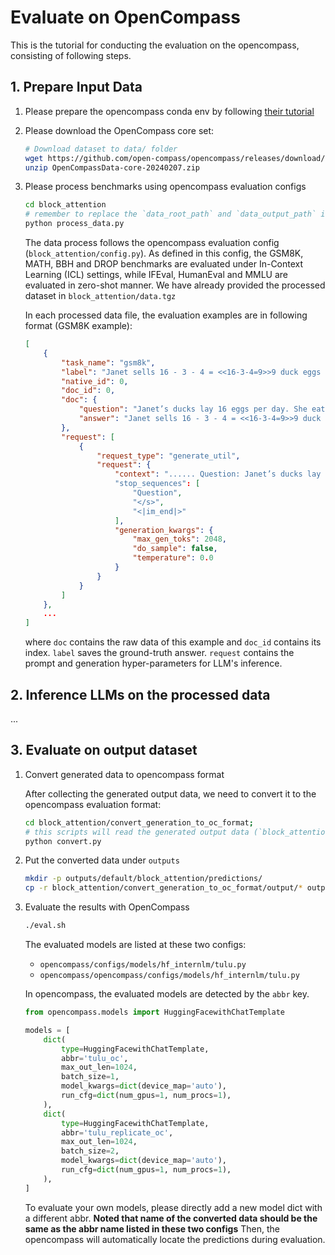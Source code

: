 # Evaluate on OpenCompass

This is the tutorial for conducting the evaluation on the opencompass, consisting of following steps.

## 1. Prepare Input Data

1. Please prepare the opencompass conda env by following [their tutorial](https://github.com/open-compass/opencompass)
2. Please download the OpenCompass core set:
    
    ```bash
    # Download dataset to data/ folder
    wget https://github.com/open-compass/opencompass/releases/download/0.2.2.rc1/OpenCompassData-core-20240207.zip
    unzip OpenCompassData-core-20240207.zip
    ```

3. Please process benchmarks using opencompass evaluation configs 

    ```bash
    cd block_attention
    # remember to replace the `data_root_path` and `data_output_path` in the script
    python process_data.py
    ```

    The data process follows the opencompass evaluation config (`block_attention/config.py`). As defined in this config, the GSM8K, MATH, BBH and DROP benchmarks are evaluated under In-Context Learning (ICL) settings, while IFEval, HumanEval and MMLU are evaluated in zero-shot manner.
    We have already provided the processed dataset in `block_attention/data.tgz`

    In each processed data file, the evaluation examples are in following format (GSM8K example):
    ```json
    [
        {
            "task_name": "gsm8k",
            "label": "Janet sells 16 - 3 - 4 = <<16-3-4=9>>9 duck eggs a day.\nShe makes 9 * 2 = $<<9*2=18>>18 every day at the farmer’s market.\n#### 18",
            "native_id": 0,
            "doc_id": 0,
            "doc": {
                "question": "Janet’s ducks lay 16 eggs per day. She eats three for breakfast every morning and bakes muffins for her friends every day with four. She sells the remainder at the farmers' market daily for $2 per fresh duck egg. How much in dollars does she make every day at the farmers' market?",
                "answer": "Janet sells 16 - 3 - 4 = <<16-3-4=9>>9 duck eggs a day.\nShe makes 9 * 2 = $<<9*2=18>>18 every day at the farmer’s market.\n#### 18"
            },
            "request": [
                {
                    "request_type": "generate_util",
                    "request": {
                        "context": "...... Question: Janet’s ducks lay 16 eggs per day. She eats three for breakfast every morning and bakes muffins for her friends every day with four. She sells the remainder at the farmers' market daily for $2 per fresh duck egg. How much in dollars does she make every day at the farmers' market?\nLet's think step by step\nAnswer:\n<|assistant|>\n"
                        "stop_sequences": [
                            "Question",
                            "</s>",
                            "<|im_end|>"
                        ],
                        "generation_kwargs": {
                            "max_gen_toks": 2048,
                            "do_sample": false,
                            "temperature": 0.0
                        }
                    }
                }
            ]
        },
        ...
    ]
    ```
    where `doc` contains the raw data of this example and `doc_id` contains its index.
    `label` saves the ground-truth answer.
    `request` contains the prompt and generation hyper-parameters for LLM's inference.

## 2. Inference LLMs on the processed data


...

## 3. Evaluate on output dataset

1. Convert generated data to opencompass format
        
    After collecting the generated output data, we need to convert it to the opencompass evaluation format:
    
    ```bash
    cd block_attention/convert_generation_to_oc_format;
    # this scripts will read the generated output data (`block_attention/convert_generation_to_oc_format/data`) and write the processed data into `block_attention/convert_generation_to_oc_format/output` 
    python convert.py
    ```

2. Put the converted data under `outputs`

    ```bash
    mkdir -p outputs/default/block_attention/predictions/
    cp -r block_attention/convert_generation_to_oc_format/output/* outputs/default/block_attention/predictions
    ```

3. Evaluate the results with OpenCompass

    ```bash
    ./eval.sh
    ```

    The evaluated models are listed at these two configs:
    * `opencompass/configs/models/hf_internlm/tulu.py`
    * `opencompass/opencompass/configs/models/hf_internlm/tulu.py`

    In opencompass, the evaluated models are detected by the `abbr` key.

    ```python
    from opencompass.models import HuggingFacewithChatTemplate

    models = [
        dict(
            type=HuggingFacewithChatTemplate,
            abbr='tulu_oc',
            max_out_len=1024,
            batch_size=1,
            model_kwargs=dict(device_map='auto'),
            run_cfg=dict(num_gpus=1, num_procs=1),
        ),
        dict(
            type=HuggingFacewithChatTemplate,
            abbr='tulu_replicate_oc',
            max_out_len=1024,
            batch_size=2,
            model_kwargs=dict(device_map='auto'),
            run_cfg=dict(num_gpus=1, num_procs=1),
        ),
    ]
    ```
    To evaluate your own models, please directly add a new model dict with a different abbr.
    **Noted that name of the converted data should be the same as the abbr name listed in these two configs**
    Then, the opencompass will automatically locate the predictions during evaluation.
